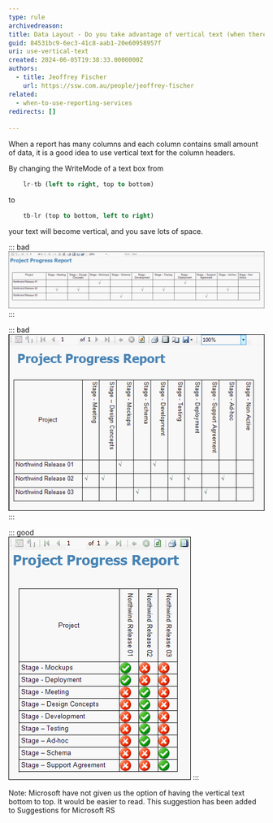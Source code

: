 ```yaml
---
type: rule
archivedreason:
title: Data Layout - Do you take advantage of vertical text (when there are lots of thin columns)?
guid: 84531bc9-6ec3-41c8-aab1-20e60958957f
uri: use-vertical-text
created: 2024-06-05T19:38:33.0000000Z
authors: 
  - title: Jeoffrey Fischer
    url: https://ssw.com.au/people/jeoffrey-fischer
related:
  - when-to-use-reporting-services
redirects: []

---
```


When a report has many columns and each column contains small amount of data, it is a good idea to use vertical text for the column headers.
<!--endintro-->

By changing the WriteMode of a text box from

```sql
	lr-tb (left to right, top to bottom)
```

to

```sql
	tb-lr (top to bottom, left to right)
```

your text will become vertical, and you save lots of space.

::: bad  
![Figure: Bad example - Not using vertical text for headings, when you have lots of thin columns](RS_VerticalText_1.gif)  
:::

::: bad  
![Figure: Bad example - Not using ticks and crosses](RS_VerticalText_2.gif)  
:::


::: good  
![Figure: Good example - The report width has been reduced by clever use of the vertical text in the column headers](RS_VerticalText_3.gif) 
:::

Note: Microsoft have not given us the option of having the vertical text bottom to top. It would be easier to read. This suggestion has been added to Suggestions for Microsoft RS

